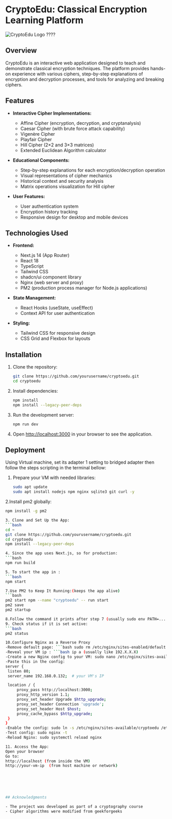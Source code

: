 # CryptoEdu: Classical Encryption Learning Platform

![CryptoEdu Logo](https://your-repository-url/logo.png) ????

## Overview

CryptoEdu is an interactive web application designed to teach and demonstrate classical encryption techniques. The platform provides hands-on experience with various ciphers, step-by-step explanations of encryption and decryption processes, and tools for analyzing and breaking ciphers.

## Features

- **Interactive Cipher Implementations:**
  - Affine Cipher (encryption, decryption, and cryptanalysis)
  - Caesar Cipher (with brute force attack capability)
  - Vigenère Cipher
  - Playfair Cipher
  - Hill Cipher (2×2 and 3×3 matrices)
  - Extended Euclidean Algorithm calculator

- **Educational Components:**
  - Step-by-step explanations for each encryption/decryption operation
  - Visual representations of cipher mechanics
  - Historical context and security analysis
  - Matrix operations visualization for Hill cipher

- **User Features:**
  - User authentication system
  - Encryption history tracking
  - Responsive design for desktop and mobile devices

## Technologies Used

- **Frontend:**
  - Next.js 14 (App Router)
  - React 18
  - TypeScript
  - Tailwind CSS
  - shadcn/ui component library
  - Nginx (web server and proxy)
  - PM2 (production process manager for Node.js applications)

- **State Management:**
  - React Hooks (useState, useEffect)
  - Context API for user authentication

- **Styling:**
  - Tailwind CSS for responsive design
  - CSS Grid and Flexbox for layouts

## Installation

1. Clone the repository:
   ```bash
   git clone https://github.com/yourusername/cryptoedu.git
   cd cryptoedu

2. Install dependencies:
   ```bash
   npm install
   npm install --legacy-peer-deps

3. Run the development server:
   ```bash
   npm run dev

4. Open [http://localhost:3000](http://localhost:3000) in your browser to see the application.

## Deployment
Using Virtual machine, set its adapter 1 setting to bridged adapter then follow the steps scripting in the terminal bellow:
1. Prepare your VM with needed libraries:
   ```bash
   sudo apt update
   sudo apt install nodejs npm nginx sqlite3 git curl -y

2.Install pm2 globally:
   ```bash
   npm install -g pm2

3. Clone and Set Up the App:
```bash
cd ~
git clone https://github.com/yourusername/cryptoedu.git
cd cryptoedu
npm install --legacy-peer-deps

4. Since the app uses Next.js, so for production:
```bash
npm run build

5. To start the app in :
```bash
   npm start
   
7.Use PM2 to Keep It Running:(keeps the app alive)
```bash
pm2 start npm --name "cryptoedu" -- run start
pm2 save
pm2 startup

8.Follow the command it prints after step 7 (usually sudo env PATH=... pm2 startup systemd -u your-user-name).
9. Check status if it is set active:
```bash
pm2 status

10.Configure Nginx as a Reverse Proxy
-Remove default page: ```bash sudo rm /etc/nginx/sites-enabled/default
-Reveal your VM ip : ```bash ip a (usually like 192.X.X.X)
-Create a new Nginx config to your VM: sudo nano /etc/nginx/sites-available/cryptoedu
-Paste this in the config: 
server {
    listen 80;
    server_name 192.168.0.132;  # your VM's IP

    location / {
        proxy_pass http://localhost:3000;
        proxy_http_version 1.1;
        proxy_set_header Upgrade $http_upgrade;
        proxy_set_header Connection 'upgrade';
        proxy_set_header Host $host;
        proxy_cache_bypass $http_upgrade;
    }
}
-Enable the config: sudo ln -s /etc/nginx/sites-available/cryptoedu /etc/nginx/sites-enabled/
-Test config: sudo nginx -t
-Reload Nginx: sudo systemctl reload nginx

11. Access the App:
Open your browser
Go to:
http://localhost (from inside the VM)
http://your-vm-ip  (from host machine or network)






## Acknowledgments

- The project was developed as part of a cryptography course
- Cipher algorithms were modified from geekforgeeks
